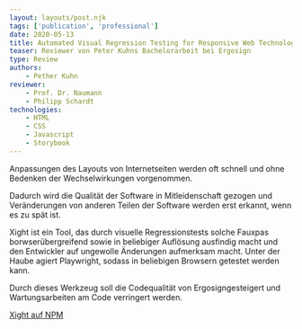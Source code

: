 ```yaml
---
layout: layouts/post.njk
tags: ['publication', 'professional']
date: 2020-05-13
title: Automated Visual Regression Testing for Responsive Web Technologies
teaser: Reviewer von Peter Kuhns Bachelorarbeit bei Ergosign
type: Review
authors:
    - Pether Kuhn
reviewer:
    - Prof. Dr. Naumann
    - Philipp Schardt
technologies:
    - HTML
    - CSS
    - Javascript
    - Storybook
---
```


Anpassungen des Layouts von Internetseiten werden oft schnell und ohne Bedenken der Wechselwirkungen vorgenommen.

Dadurch wird die Qualität der Software in Mitleidenschaft gezogen und Veränderungen von anderen Teilen der Software werden erst erkannt, wenn es zu spät ist.

Xight ist ein Tool, das durch visuelle Regressionstests solche Fauxpas borwserübergreifend sowie in beliebiger Auflösung ausfindig macht und den Entwickler auf ungewolle Änderungen aufmerksam macht. Unter der Haube agiert Playwright, sodass in beliebigen Browsern getestet werden kann.

Durch dieses Werkzeug soll die Codequalität von Ergosigngesteigert und Wartungsarbeiten am Code verringert werden.

<a href="https://www.npmjs.com/package/@pietsen/xight-npm" target="_blank">Xight auf NPM</a>